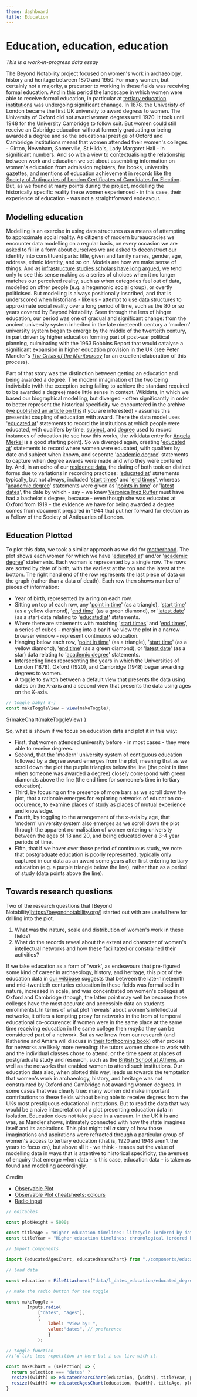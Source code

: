 ```yaml
---
theme: dashboard
title: Education
---
```


# Education, education, education

*This is a work-in-progress data essay*

The Beyond Notability project focused on women's work in archaeology, history and heritage between 1870 and 1950. For many women, but certainly not a majority, a precursor to working in these fields was receiving formal education. And in this period the landscape in which women were able to receive formal education, in particular at [tertiary education institutions](https://beyond-notability.wikibase.cloud/wiki/Item:Q2914) was undergoing significant chanage. In 1878, the Univeristy of London became the first UK universtiy to award degress to women. The University of Oxford did not award women degress until 1920. It took until 1948 for the University Cambridge to follow suit. But women could still receive an Oxbridge education without formerly graduating or being awarded a degree and so the educational prestige of Oxford and Cambridge institutions meant that women attended their women's colleges - Girton, Newnham, Somerville, St Hilda's, Lady Margaret Hall - in significant numbers. And so with a view to contextualising the relationship between work and education we set about assembling information on women's education from admission registers, fee books, university gazettes, and mentions of education achievement in records like the [Society of Antiquaries of London Certificates of Candidates for Election](https://beyond-notability.wikibase.cloud/wiki/Item:Q315). But, as we found at many points during the project, modelling the historically specific reality these women experienced - in this case, their experience of education - was not a straightforward endeavour.

## Modelling education

Modelling is an exercise in using data structures as a means of attempting to approximate social reality. As citizens of modern bureaucracies we encounter data modelling on a regular basis, on every occasion we are asked to fill in a form about ourselves we are asked to deconstruct our identity into constituent parts: title, given and family names, gender, age, address, ethnic identity, and so on. Models are how we make sense of things. And as [infrastructure studies scholars have long argued](https://mitpress.mit.edu/9780262522953/sorting-things-out/), we tend only to see this sense making as a series of choices when it no longer matches our perceived reality, such as when categories feel out of data, modelled on other people (e.g. a hegemonic social group), or overtly politicised. But modelling is always positionally inscribed, and that is underscored when historians - like us - attempt to use data structures to approximate social reality over a long period of time, such as the 80 or so years covered by Beyond Notability. Seen through the lens of hihger education, our period was one of gradual and significant change: from the ancient university system inherited in the late nineteenth century a 'modern' university system began to emerge by the middle of the twenteith century, in part driven by higher education forming part of post-war political planning, culminating with the 1963 Robbins Report that would catalyse a significant expansion in higher education provision in the UK (see Peter Mandler's *[The Crisis of the Meritocracy](https://global.oup.com/academic/product/the-crisis-of-the-meritocracy-9780198840145?cc=gb&lang=en&)* for an excellent elaboration of this process).

Part of that story was the distinction between getting an education and being awarded a degree. The modern imagination of the two being indivisible (with the exception being failing to achieve the standard required to be awarded a degree) made little sense in context. Wikidata, in which we based our biographical modelling, but diverged - often significantly in order to better represent the historical specificity we encountered in the archive ([we published an article on this](https://eprints.soton.ac.uk/495654/) if you are interested) - assumes this presentist coupling of education with award. There the data model uses '[educated at](https://www.wikidata.org/wiki/Property:P69)' statements to record the institutions at which people were educated, with qualifers by time, [subject](https://www.wikidata.org/wiki/Property:P812), and [degree](https://www.wikidata.org/wiki/Property:P512) used to record instances of education (to see how this works, the wikidata entry for [Angela Merkel](https://www.wikidata.org/wiki/Q567) is a good starting point). So we diverged again, creating '[educated at](https://beyond-notability.wikibase.cloud/wiki/Property:P94)' statements to record where women were educated, with qualifers by date and subject when known, and seperate  '[academic degree](https://beyond-notability.wikibase.cloud/wiki/Item:Q2315)' statements to capture when degree awards were made and who they were confered by. And, in an echo of our [residence data](https://beyond-notability.github.io/beyond-notability-observable-essays/residence.html#how-we-record-residence-data), the dating of both took on distinct forms due to variations in recording practices: '[educated at](https://beyond-notability.wikibase.cloud/wiki/Property:P94)' statements typically, but not always, included '[start times](https://beyond-notability.wikibase.cloud/wiki/Property:P27)' and '[end times](https://beyond-notability.wikibase.cloud/wiki/Property:P28)', whereas '[academic degree](https://beyond-notability.wikibase.cloud/wiki/Item:Q2315)' statements were given as '[points in time](https://beyond-notability.wikibase.cloud/wiki/Property:P1)' or '[latest dates](https://beyond-notability.wikibase.cloud/wiki/Property:P51)', the date by which - say - we knew [Veronica Inez Ruffer](https://beyond-notability.wikibase.cloud/wiki/Item:Q795) must have had a bachelor's degree, because - even though she was educated at Oxford from 1919 - the evidence we have for being awarded a degree comes from document prepared in 1944 that put her forward for election as a Fellow of the Society of Antiquaries of London.

## Education Plotted

To plot this data, we took a similar approach as we did for [motherhood](https://beyond-notability.github.io/beyond-notability-observable-essays/mothers.html). The plot shows each women for which we have '[educated at](https://beyond-notability.wikibase.cloud/wiki/Property:P94)' and/or '[academic degree](https://beyond-notability.wikibase.cloud/wiki/Item:Q2315)' statements. Each woman is represented by a single row. The rows are sorted by date of birth, with the earliest at the top and the latest at the bottom. The right hand end of the row represents the last piece of data on the graph (rather than a data of death). Each row then shows number of pieces of information:

- Year of birth, represented by a ring on each row.
- Sitting on top of each row, any '[point in time](https://beyond-notability.wikibase.cloud/wiki/Property:P1)' (as a triangle), '[start time](https://beyond-notability.wikibase.cloud/wiki/Property:P27)' (as a yellow diamond), '[end time](https://beyond-notability.wikibase.cloud/wiki/Property:P28)' (as a green diamond), or '[latest date](https://beyond-notability.wikibase.cloud/wiki/Property:P51)' (as a star) data relating to '[educated at](https://beyond-notability.wikibase.cloud/wiki/Property:P94)' statements.
- Where there are statements with matching '[start times](https://beyond-notability.wikibase.cloud/wiki/Property:P27)' and '[end times](https://beyond-notability.wikibase.cloud/wiki/Property:P28)', a series of cubes - merging into a bar if we view the plot in a narrow browser window - represent continuous education.
- Hanging below each row, '[point in time](https://beyond-notability.wikibase.cloud/wiki/Property:P1)' (as a triangle), '[start time](https://beyond-notability.wikibase.cloud/wiki/Property:P27)' (as a yellow diamond), '[end time](https://beyond-notability.wikibase.cloud/wiki/Property:P28)' (as a green diamond), or '[latest date](https://beyond-notability.wikibase.cloud/wiki/Property:P51)' (as a star) data relating to '[academic degree](https://beyond-notability.wikibase.cloud/wiki/Item:Q2315)' statements.
- Intersecting lines representing the years in which the Universities of London (1878), Oxford (1920), and Cambridge (1948) began awarding degrees to women.
- A toggle to switch between a default view that presents the data using dates on the X-axis and a second view that presents the data using ages on the X-axis.


```js
// toggle baby! 8-)
const makeToggleView = view(makeToggle);
```

<div class="grid grid-cols-1">
  <div class="card">
    ${makeChart(makeToggleView) }
  </div>
</div>

So, what is shown if we focus on education data and plot it in this way:

- First, that women attended university before - in most cases - they were able to receive degrees.
- Second, that the 'modern' university system of contiguous education followed by a degree award emerges from the plot, meaning that as we scroll down the plot the purple triangles below the line (the point in time when someone was awarded a degree) closely correspond with green diamonds above the line (the end time for someone's time in tertiary education).
- Third, by focusing on the presence of more bars as we scroll down the plot, that a rationale emerges for exploring networks of education co-occurence, to examine places of study as places of mutual experience and knowledge.
- Fourth, by toggling to the arrangement of the x-axis by age, that 'modern' university system also emerges as we scroll down the plot through the apparent normalisation of women entering university between the ages of 18 and 20, and being educated over a 3-4 year periods of time.
- Fifth, that if we hover over those period of continuous study, we note that postgraduate education is poorly represented, typically only captured in our data as an award some years after first entering tertiary education (e.g. a purple triangle below the line), rather than as a period of study (data points above the line).

## Towards research questions

Two of the research questions that [Beyond Notability]https://beyondnotability.org/) started out with are useful here for drilling into the plot. 

1. What was the nature, scale and distribution of women's work in these fields?
2. What do the records reveal about the extent and character of women's intellectual networks and how these facilitated or constrained their activities?

If we take education as a form of 'work', as endeavours that pre-figured some kind of career in archaeology, history, and heritage, this plot of the education data in [our wikibase](https://beyond-notability.wikibase.cloud/) suggests that between the late-nineteenth and mid-twentieth centuries education in these fields was formalised in nature, increased in scale, and was concentrated on women's colleges at Oxford and Cambridge (though, the latter point may well be because those colleges have the most accurate and accessible data on students enrollments). In terms of what plot 'reveals' about women's intellectual networks, it offers a tempting proxy for networks in the from of temporal educational co-occurence: if women were in the same place at the same time receiving education in the same college then *maybe* they can be considered part of a network. But as we know from our research (and Katherine and Amara will discuss in [their forthcoming book](https://beyondnotability.org/publications/)) other proxies for networks are likely more revealing: the tutors women chose to work with and the individual classes chose to attend, or the time spent at places of postgraduate study and research, such as the [British School at Athens](https://beyond-notability.wikibase.cloud/wiki/Item:Q917), as well as the networks that enabled women to attend such institutions. Our education data also, when plotted this way, leads us towards the temptation that women's work in archaeology, history, and heritage was not constrainted by Oxford and Cambridge not awarding women degrees. In some cases that was clearly true: many women did make important contributions to these fields without being able to receive degress from the UKs most prestiguous educational institutions. But to read the data that way would be a naive interpretation of a plot presenting education data in isolation. Education does not take place in a vacuum. In the UK it is and was, as Mandler shows, intimately connected with how the state imagines itself and its aspirations. This plot might tell *a* story of how those imaginations and aspirations were refracted through a particular group of women's access to tertiary education (that is, 1920 and 1948 aren't the years to focus on), but above all it - we think - teases out the value of modelling data in ways that is attentive to historical specificity, the avenues of enquiry that emerge when data - is this case, education data - is taken as found and modelling accordingly. 


Credits

- [Observable Plot](https://observablehq.com/plot/getting-started)
- [Observable Plot cheatsheets: colours](https://observablehq.com/@observablehq/plot-cheatsheets-colors)
- [Radio input](https://observablehq.com/framework/inputs/radio)


```js
// editables

const plotHeight = 5000;

const titleAge = "Higher education timelines: lifecycle (ordered by date of birth)";
const titleYear = "Higher education timelines: chronological (ordered by date of birth)";

```



```js
// Import components

import {educatedAgesChart, educatedYearsChart} from "./components/education.js";
```



```js
// load data

const education = FileAttachment("data/l_dates_education/educated_degrees2.json").json({typed: true});
```







```js
// make the radio button for the toggle

const makeToggle =
		Inputs.radio(
			["dates", "ages"],  
			{
				label: "View by: ", 
				value:"dates", // preference
				}
			);
```


```js
// toggle function
//i'd like less repetition in here but i can live with it.

const makeChart = (selection) => {
  return selection === "dates" ?  
  resize((width) => educatedYearsChart(education, {width}, titleYear, plotHeight)) : 
  resize((width) => educatedAgesChart(education, {width}, titleAge, plotHeight)) 
}

```
